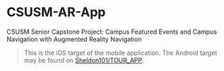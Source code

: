 # CSUSM-AR-App
CSUSM Senior Capstone Project: Campus Featured Events and Campus Navigation with Augmented Reality Navigation

> This is the iOS target of the mobile application. The Android target may be found on [Sheldon101/TOUR_APP](https://github.com/Sheldon101/TOUR_APP.git).
